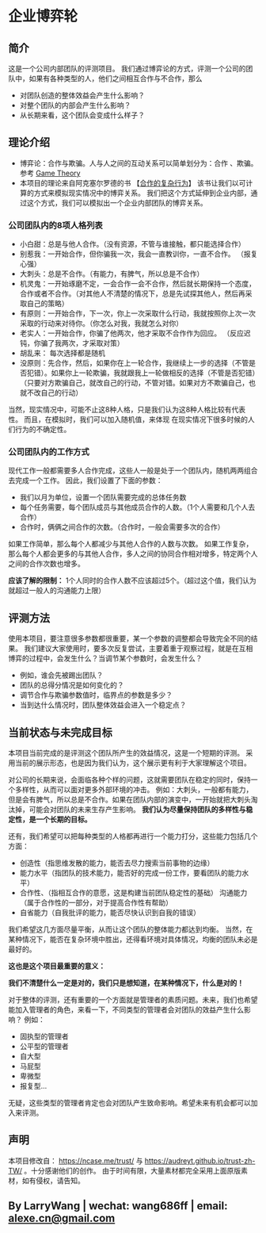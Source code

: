 # 企业博弈轮

## 简介

这是一个公司内部团队的评测项目。
我们通过博弈论的方式，评测一个公司的团队中，如果有各种类型的人，他们之间相互合作与不合作，那么

* 对团队创造的整体效益会产生什么影响？
* 对整个团队的内部会产生什么影响？
* 从长期来看，这个团队会变成什么样子？

## 理论介绍

* 博弈论：合作与欺骗。人与人之间的互动关系可以简单划分为：合作 、欺骗。参考 [Game Theory](https://en.wikipedia.org/wiki/Game_theory)
* 本项目的理论来自阿克塞尔罗德的书 【[合作的复杂行为](https://book.douban.com/subject/3094759/)】
  该书让我们以可计算的方式来模拟现实情况中的博弈关系。
  我们把这个方式延伸到企业内部，通过这个方式，我们可以模拟出一个企业内部团队的博弈关系。

### 公司团队内的8项人格列表

* 小白甜：总是与他人合作。（没有资源，不管与谁接触，都只能选择合作）
* 别惹我：一开始合作，但你骗我一次，我会一直教训你，一直不合作。 （报复心强）
* 大刺头：总是不合作。（有能力，有脾气，所以总是不合作）
* 机灵鬼：一开始琢磨不定，一会合作一会不合作，然后就长期保持一个态度，合作或者不合作。（对其他人不清楚的情况下，总是先试探其他人，然后再采取自己的策略）
* 有原则：一开始合作，下一次，你上一次采取什么行动，我就按照你上次一次采取的行动来对待你。（你怎么对我，我就怎么对你）
* 老实人：一开始合作，你骗了他两次，他才采取不合作作为回应。 （反应迟钝，你骗了我两次，才采取对策）
* 胡乱来： 每次选择都是随机
* 没原则：先合作，然后，如果你在上一轮合作，我继续上一步的选择（不管是否犯错）。如果你上一轮欺骗，我就跟我上一轮做相反的选择（不管是否犯错）（只要对方欺骗自己，就改自己的行动，不管对错。如果对方不欺骗自己，也就不改自己的行动）

当然，现实情况中，可能不止这8种人格，只是我们认为这8种人格比较有代表性。
而且，在模拟时，我们可以加入随机值，来体现 在现实情况下很多时候的人们行为的不确定性。

### 公司团队内的工作方式

现代工作一般都需要多人合作完成，这些人一般是处于一个团队内，随机两两组合去完成一个工作。
因此，我们设置了下面的参数：

* 我们以月为单位，设置一个团队需要完成的总体任务数
* 每个任务需要，每个团队成员与其他成员合作的人数。（1个人需要和几个人去合作）
* 合作时，俩俩之间合作的次数。（合作时，一般会需要多次的合作）

如果工作简单，那么每个人都减少与其他人合作的人数与次数。
如果工作复杂，那么每个人都会更多的与其他人合作，多人之间的协同合作相对增多，特定两个人之间的合作次数也增多。

**应该了解的限制：** 1个人同时的合作人数不应该超过5个。（超过这个值，我们认为就超过一般人的沟通能力上限）

## 评测方法

使用本项目，要注意很多参数都很重要，某一个参数的调整都会导致完全不同的结果。
我们建议大家使用时，要多次反复尝试，主要着重于观察过程，就是在互相博弈的过程中，会发生什么？当调节某个参数时，会发生什么？

* 例如，谁会先被踢出团队？
* 团队的总得分情况是如何变化的？
* 调节合作与欺骗参数值时，临界点的参数是多少？
* 当到达什么情况时，团队整体效益会进入一个稳定点？

## 当前状态与未完成目标

本项目当前完成的是评测这个团队所产生的效益情况，这是一个短期的评测。
采用当前的展示形态，也是因为我们认为，这个展示更有利于大家理解这个项目。

对公司的长期来说，会面临各种个样的问题，这就需要团队在稳定的同时，保持一个多样性，从而可以面对更多外部环境的冲击。
例如：大刺头，一般都有能力，但是会有脾气，所以总是不合作。如果在团队内部的演变中，一开始就把大刺头淘汰掉，可能会对团队的未来生存产生影响。
**我们认为尽量保持团队的多样性与稳定性，是一个长期的目标。**

还有，我们希望可以把每种类型的人格都再进行一个能力打分，这些能力包括几个方面：

* 创造性（指思维发散的能力，能否去尽力搜索当前事物的边缘）
* 能力水平（指团队的技术能力，能否好的完成一份工作，要看团队的能力水平）
* 合作性、（指相互合作的意愿，这是构建当前团队稳定性的基础）
  沟通能力（属于合作性的一部分，对于提高合作性有帮助）
* 自省能力（自我批评的能力，能否尽快认识到自我的错误）

我们希望这几方面尽量平衡，从而让这个团队的整体能力都达到均衡。
当然，在某种情况下，能否在复杂环境中胜出，还得看环境对具体情况，均衡的团队未必是最好的。

**这也是这个项目最重要的意义：**

**我们不清楚什么一定是对的，我们只是想知道，在某种情况下，什么是对的！**

对于整体的评测，还有重要的一个方面就是管理者的素质问题。未来，我们也希望能加入管理者的角色，来看一下，不同类型的管理者会对团队的效益产生什么影响？
例如：

* 固执型的管理者
* 公平型的管理者
* 自大型
* 马屁型
* 卑微型
* 报复型...
  
无疑，这些类型的管理者肯定也会对团队产生致命影响。希望未来有机会都可以加入来评测。
## 声明

本项目修改自： <https://ncase.me/trust/> 与 <https://audreyt.github.io/trust-zh-TW/> 。十分感谢他们的创作。
由于时间有限，大量素材都完全采用上面原版素材，如有侵权，请告知。

## By LarryWang | wechat: wang686ff | email: alexe.cn@gmail.com

